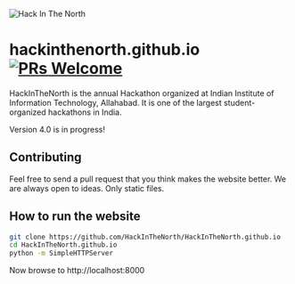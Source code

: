![Hack In The North](2018/static/img/logo.png)

# hackinthenorth.github.io [![PRs Welcome](https://img.shields.io/badge/PRs-welcome-brightgreen.svg?style=flat-square)](http://makeapullrequest.com)
HackInTheNorth is the annual Hackathon organized at Indian Institute of Information Technology, Allahabad. It is one of the largest student-organized hackathons in India.

Version 4.0 is in progress!

## Contributing
Feel free to send a pull request that you think makes the website better. We are always open to ideas. Only static files.

## How to run the website
```bash
git clone https://github.com/HackInTheNorth/HackInTheNorth.github.io
cd HackInTheNorth.github.io
python -m SimpleHTTPServer
```

Now browse to http://localhost:8000
